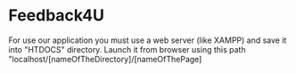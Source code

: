 # Feedback4U

For use our application you must use a web server (like XAMPP) and save it into "HTDOCS" directory.
Launch it from browser using this path "localhost/[nameOfTheDirectory]/[nameOfThePage]
